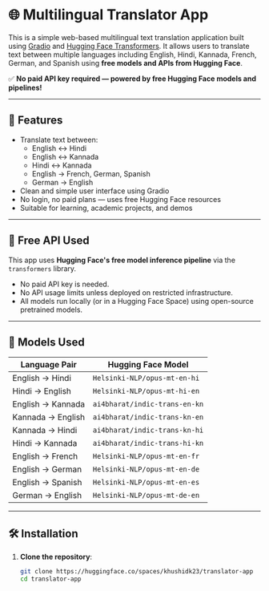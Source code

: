 # 🌐 Multilingual Translator App

This is a simple web-based multilingual text translation application built using [Gradio](https://gradio.app/) and [Hugging Face Transformers](https://huggingface.co/transformers/). It allows users to translate text between multiple languages including English, Hindi, Kannada, French, German, and Spanish using **free models and APIs from Hugging Face**.

✅ **No paid API key required — powered by free Hugging Face models and pipelines!**

---

## 🚀 Features

- Translate text between:
  - English ↔ Hindi
  - English ↔ Kannada
  - Hindi ↔ Kannada
  - English → French, German, Spanish
  - German → English
- Clean and simple user interface using Gradio
- No login, no paid plans — uses free Hugging Face resources
- Suitable for learning, academic projects, and demos

---

## 🔑 Free API Used

This app uses **Hugging Face's free model inference pipeline** via the `transformers` library.

- No paid API key is needed.
- No API usage limits unless deployed on restricted infrastructure.
- All models run locally (or in a Hugging Face Space) using open-source pretrained models.

---

## 🧠 Models Used

| Language Pair         | Hugging Face Model |
|----------------------|--------------------|
| English → Hindi      | `Helsinki-NLP/opus-mt-en-hi` |
| Hindi → English      | `Helsinki-NLP/opus-mt-hi-en` |
| English → Kannada    | `ai4bharat/indic-trans-en-kn` |
| Kannada → English    | `ai4bharat/indic-trans-kn-en` |
| Kannada → Hindi      | `ai4bharat/indic-trans-kn-hi` |
| Hindi → Kannada      | `ai4bharat/indic-trans-hi-kn` |
| English → French     | `Helsinki-NLP/opus-mt-en-fr` |
| English → German     | `Helsinki-NLP/opus-mt-en-de` |
| English → Spanish    | `Helsinki-NLP/opus-mt-en-es` |
| German → English     | `Helsinki-NLP/opus-mt-de-en` |

---

## 🛠️ Installation

1. **Clone the repository**:
   ```bash
   git clone https://huggingface.co/spaces/khushidk23/translator-app
   cd translator-app
